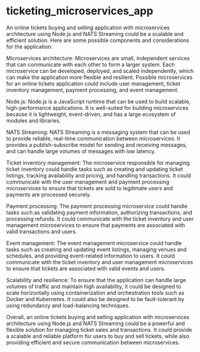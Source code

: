 
# ticketing_microservices_app

An online tickets buying and selling application with microservices architecture using Node.js and NATS Streaming could be a scalable and efficient solution. Here are some possible components and considerations for the application:

Microservices architecture: Microservices are small, independent services that can communicate with each other to form a larger system. Each microservice can be developed, deployed, and scaled independently, which can make the application more flexible and resilient. Possible microservices for an online tickets application could include user management, ticket inventory management, payment processing, and event management.

Node.js: Node.js is a JavaScript runtime that can be used to build scalable, high-performance applications. It is well-suited for building microservices because it is lightweight, event-driven, and has a large ecosystem of modules and libraries.

NATS Streaming: NATS Streaming is a messaging system that can be used to provide reliable, real-time communication between microservices. It provides a publish-subscribe model for sending and receiving messages, and can handle large volumes of messages with low latency.

Ticket inventory management: The microservice responsible for managing ticket inventory could handle tasks such as creating and updating ticket listings, tracking availability and pricing, and handling transactions. It could communicate with the user management and payment processing microservices to ensure that tickets are sold to legitimate users and payments are processed securely.

Payment processing: The payment processing microservice could handle tasks such as validating payment information, authorizing transactions, and processing refunds. It could communicate with the ticket inventory and user management microservices to ensure that payments are associated with valid transactions and users.

Event management: The event management microservice could handle tasks such as creating and updating event listings, managing venues and schedules, and providing event-related information to users. It could communicate with the ticket inventory and user management microservices to ensure that tickets are associated with valid events and users.

Scalability and resilience: To ensure that the application can handle large volumes of traffic and maintain high availability, it could be designed to scale horizontally using containerization and orchestration tools such as Docker and Kubernetes. It could also be designed to be fault-tolerant by using redundancy and load-balancing techniques.

Overall, an online tickets buying and selling application with microservices architecture using Node.js and NATS Streaming could be a powerful and flexible solution for managing ticket sales and transactions. It could provide a scalable and reliable platform for users to buy and sell tickets, while also providing efficient and secure communication between microservices.
